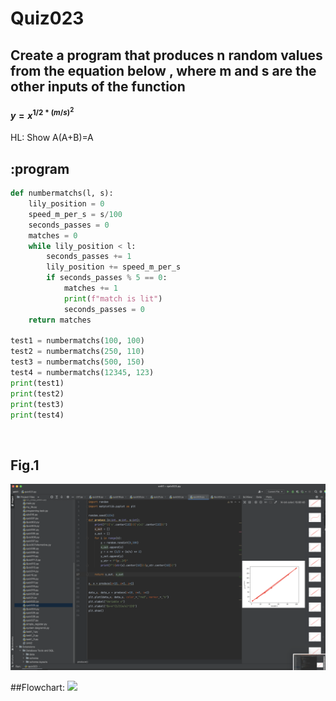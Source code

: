 # Quiz023

## Create a program that produces n random values from the equation below , where m and s are the other inputs of the function

#### $y = x^{1/2*(m/s)^2}$

HL: Show A(A+B)=A



## :program
```.py
def numbermatchs(l, s):
    lily_position = 0
    speed_m_per_s = s/100
    seconds_passes = 0
    matches = 0
    while lily_position < l:
        seconds_passes += 1
        lily_position += speed_m_per_s
        if seconds_passes % 5 == 0:
            matches += 1
            print(f"match is lit")
            seconds_passes = 0
    return matches

test1 = numbermatchs(100, 100)
test2 = numbermatchs(250, 110)
test3 = numbermatchs(500, 150)
test4 = numbermatchs(12345, 123)
print(test1)
print(test2)
print(test3)
print(test4)

```

![]()

## Fig.1
![](quiz023.png)

##Flowchart:
![](quiz010_flow.JPG)

